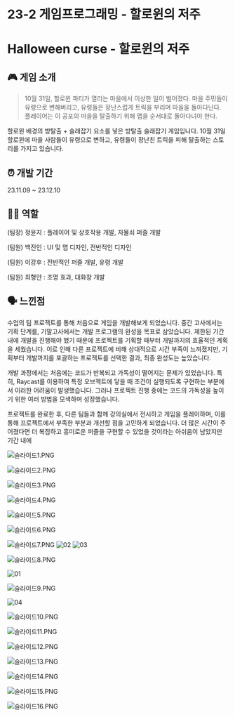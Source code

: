 # 23-2 게임프로그래밍 - 할로윈의 저주

# **Halloween curse - 할로윈의 저주**

## 🎮 게임 소개

> 10월 31일, 할로윈 파티가 열리는 마을에서 이상한 일이 벌어졌다. 마을 주민들이 유령으로 변해버리고, 유령들은 장난스럽게 트릭을 부리며 마을을 돌아다닌다. 플레이어는 이 공포의 마을을 탈출하기 위해 맵을 순서대로 돌아다녀야 한다.
> 

할로윈 배경의 방탈출 + 술래잡기 요소를 넣은 방탈출 술래잡기 게임입니다. 10월 31일 할로윈에 마을 사람들이 유령으로 변하고, 유령들이 장난친 트릭을 피해 탈출하는 스토리를 가지고 있습니다.

## ⏰ 개발 기간

23.11.09 ~ 23.12.10

## 👩‍💻 역할

(팀장) 정윤지 : 플레이어 및 상호작용 개발, 자물쇠 퍼즐 개발

(팀원) 백진인 : UI 및 맵 디자인, 전반적인 디자인

(팀원) 이강후 : 전반적인 퍼즐 개발, 유령 개발

(팀원) 최형안 : 조명 효과, 대화창 개발

## 🗣️ 느낀점

수업의 팀 프로젝트를 통해 처음으로 게임을 개발해보게 되었습니다. 중간 고사에서는 기획 단계를, 기말고사에서는 개발 프로그램의 완성을 목표로 삼았습니다. 제한된 기간 내에 개발을 진행해야 했기 때문에 프로젝트를 기획할 때부터 개발까지의 효율적인 계획을 세웠습니다. 이로 인해 다른 프로젝트에 비해 상대적으로 시간 부족이 느껴졌지만, 기획부터 개발까지를 포괄하는 프로젝트를 선택한 결과, 최종 완성도는 높았습니다. 

개발 과정에서는 처음에는 코드가 반복되고 가독성이 떨어지는 문제가 있었습니다. 특히, Raycast를 이용하여 특정 오브젝트에 닿을 때 조건이 실행되도록 구현하는 부분에서 이러한 어려움이 발생했습니다. 그러나 프로젝트 진행 중에는 코드의 가독성을 높이기 위한 여러 방법을 모색하며 성장했습니다.

프로젝트를 완료한 후, 다른 팀들과 함께 강의실에서 전시하고 게임을 플레이하며, 이를 통해 프로젝트에서 부족한 부분과 개선할 점을 고민하게 되었습니다. 더 많은 시간이 주어졌다면 더 복잡하고 흥미로운 퍼즐을 구현할 수 있었을 것이라는 아쉬움이 남았지만 기간 내에 

![슬라이드1.PNG](https://github.com/Yj621/Halloween-curse/blob/newmain/img/img_00.png)

![슬라이드2.PNG](https://github.com/Yj621/Halloween-curse/blob/newmain/img/img_01.png)

![슬라이드3.PNG](https://github.com/Yj621/Halloween-curse/blob/newmain/img/img_02.png)

![슬라이드4.PNG](https://github.com/Yj621/Halloween-curse/blob/newmain/img/img_03.png)

![슬라이드5.PNG](https://github.com/Yj621/Halloween-curse/blob/newmain/img/img_04.png)

![슬라이드6.PNG](https://github.com/Yj621/Halloween-curse/blob/newmain/img/img_05.png)

![슬라이드7.PNG](https://github.com/Yj621/Halloween-curse/blob/newmain/img/img_06.png)
![02](https://github.com/Yj621/Kp-23-1/assets/87031282/78abd4ad-24d1-4807-9968-88193a5e35c9)
![03](https://github.com/Yj621/Kp-23-1/assets/87031282/ba156ec6-e89d-4940-b3f4-b37c0df24243)


![슬라이드8.PNG](https://github.com/Yj621/Halloween-curse/blob/newmain/img/img_07.png)

![01](https://github.com/Yj621/Kp-23-1/assets/87031282/fc97162e-9c56-4229-87b1-1badfb77546e)


![슬라이드9.PNG](https://github.com/Yj621/Halloween-curse/blob/newmain/img/img_08.png)

![04](https://github.com/Yj621/Kp-23-1/assets/87031282/ee6eadba-622f-4d86-ba9a-9126d5c09621)


![슬라이드10.PNG](https://github.com/Yj621/Halloween-curse/blob/newmain/img/img_09.png)

![슬라이드11.PNG](https://github.com/Yj621/Halloween-curse/blob/newmain/img/img_010.png)

![슬라이드12.PNG](https://github.com/Yj621/Halloween-curse/blob/newmain/img/img_011.png)

![슬라이드13.PNG](https://github.com/Yj621/Halloween-curse/blob/newmain/img/img_012.png)

![슬라이드14.PNG](https://github.com/Yj621/Halloween-curse/blob/newmain/img/img_013.png)

![슬라이드15.PNG](https://github.com/Yj621/Halloween-curse/blob/newmain/img/img_014.png)

![슬라이드16.PNG](https://github.com/Yj621/Halloween-curse/blob/newmain/img/img_015.png)
